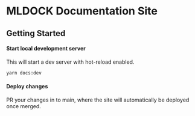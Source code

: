 # MLDOCK Documentation Site

## Getting Started

#### Start local development server

This will start a dev server with hot-reload enabled.

``` bash
yarn docs:dev
```

#### Deploy changes

PR your changes in to main, where the site will automatically be deployed once merged.
